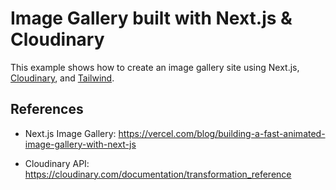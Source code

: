 # Image Gallery built with Next.js & Cloudinary 

This example shows how to create an image gallery site using Next.js, [Cloudinary](https://cloudinary.com), and [Tailwind](https://tailwindcss.com).

## References

- Next.js Image Gallery: https://vercel.com/blog/building-a-fast-animated-image-gallery-with-next-js

- Cloudinary API: https://cloudinary.com/documentation/transformation_reference
